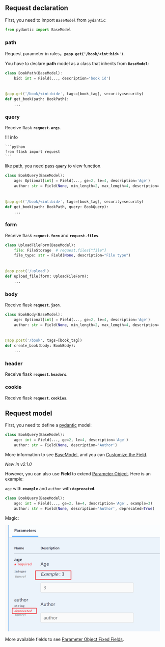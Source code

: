 ## Request declaration

First, you need to import `BaseModel` from `pydantic`:

```python
from pydantic import BaseModel
```

### path

Request parameter in rules，**`@app.get('/book/<int:bid>')`**.

You have to declare **path** model as a class that inherits from  **`BaseModel`**:

```python hl_lines="6"
class BookPath(BaseModel):
    bid: int = Field(..., description='book id')


@app.get('/book/<int:bid>', tags=[book_tag], security=security)
def get_book(path: BookPath):
    ...
```

### query

Receive flask **`request.args`**.

!!! info

    ```python
    from flask import request
    ```

like [path](#path), you need pass **`query`** to view function.

```python hl_lines="7"
class BookQuery(BaseModel):
    age: Optional[int] = Field(..., ge=2, le=4, description='Age')
    author: str = Field(None, min_length=2, max_length=4, description='Author')


@app.get('/book/<int:bid>', tags=[book_tag], security=security)
def get_book(path: BookPath, query: BookQuery):
    ...
```

### form

Receive flask **`request.form`** and **`request.files`**.

```python hl_lines="7"
class UploadFileForm(BaseModel):
    file: FileStorage  # request.files["file"]
    file_type: str = Field(None, description="File type")


@app.post('/upload')
def upload_file(form: UploadFileForm):
    ...
```

### body

Receive flask **`request.json`**.

```python hl_lines="7"
class BookBody(BaseModel):
    age: Optional[int] = Field(..., ge=2, le=4, description='Age')
    author: str = Field(None, min_length=2, max_length=4, description='Author')


@app.post('/book', tags=[book_tag])
def create_book(body: BookBody):
    ...
```

### header

Receive flask **`request.headers`**.

### cookie

Receive flask **`request.cookies`**.

## Request model

First, you need to define a [pydantic](https://github.com/pydantic/pydantic) model:

```python
class BookQuery(BaseModel):
    age: int = Field(..., ge=2, le=4, description='Age')
    author: str = Field(None, description='Author')
```

More information to see [BaseModel](https://pydantic-docs.helpmanual.io/usage/models/), and you can [Customize the Field](https://pydantic-docs.helpmanual.io/usage/schema/#field-customization).

*New in v2.1.0*

However, you can also use **Field** to extend [Parameter Object](https://spec.openapis.org/oas/v3.0.3#parameter-object). Here is an example:

`age` with **`example`** and `author` with **`deprecated`**.

```python
class BookQuery(BaseModel):
    age: int = Field(..., ge=2, le=4, description='Age', example=3)
    author: str = Field(None, description='Author', deprecated=True)
```

Magic:

![](../assets/Snipaste_2022-09-04_10-10-03.png)

More available fields to see [Parameter Object Fixed Fields](https://spec.openapis.org/oas/v3.1.0#fixed-fields-9).

